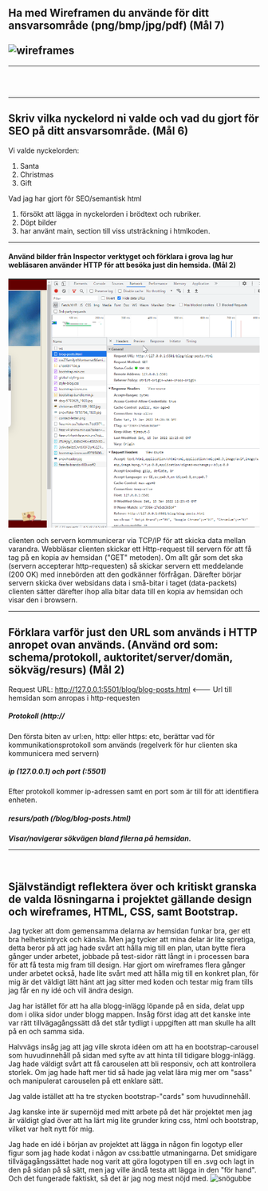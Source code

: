 <h2>
Ha med Wireframen du använde för ditt ansvarsområde (png/bmp/jpg/pdf) (Mål 7)
<br><br>
<img src="Assets/blog/rapport-blog/all-wireframes-blog.png" alt="wireframes">
 </h2>
<hr>
<br><br>
<hr>
<h2>
Skriv vilka nyckelord ni valde och vad du gjort för SEO på ditt ansvarsområde. (Mål 6)
 </h2>
Vi valde nyckelorden:
<ol>
<li>Santa</li>
<li>Christmas</li>
<li>Gift</li>
</ol>

Vad jag har gjort för SEO/semantisk html

<ol>
<li>försökt att lägga in nyckelorden i brödtext och rubriker.</li>
<li>Döpt bilder</li>
<li>har använt main, section till viss utsträckning i htmlkoden. </li>
</ol>

<hr>
<h4>
Använd bilder från Inspector verktyget och förklara i grova lag hur webläsaren använder HTTP för att besöka just din hemsida. (Mål 2)
 </h4>
 
 <img src="Assets/blog/rapport-blog/rapport-http.png" alt="http-req">

clienten och servern kommunicerar via TCP/IP för att skicka data mellan varandra. Webbläsar clienten skickar ett Http-request till servern för att få tag på en kopia av hemsidan ("GET" metoden).
Om allt går som det ska (servern accepterar http-requesten) så skickar servern ett meddelande (200 OK) med innebörden att
den godkänner förfrågan. Därefter börjar servern skicka över websidans data i små-bitar i taget (data-packets)
clienten sätter därefter ihop alla bitar data till en kopia av hemsidan och visar den i browsern.

<hr>
<h2>
 Förklara varför just den URL som används i HTTP anropet ovan används. (Använd ord som: schema/protokoll, auktoritet/server/domän, sökväg/resurs) (Mål 2) </h2>

Request URL: http://127.0.0.1:5501/blog/blog-posts.html <--- Url till hemsidan som anropas i http-requesten

 <h5>Protokoll (http://</h5>
 Den första biten av url:en, http: eller https: etc, berättar vad för kommunikationsprotokoll som används (regelverk för hur clienten ska kommunicera med servern)

<h5>ip (127.0.0.1) och port (:5501)</h5>
Efter protokoll kommer ip-adressen samt en port som är till för att identifiera enheten.

<h5>resurs/path (/blog/blog-posts.html)<h5>
Visar/navigerar sökvägen bland filerna på hemsidan.
<br><hr><br>
<h2>Självständigt reflektera över och kritiskt granska de valda lösningarna i projektet gällande design och wireframes, HTML, CSS, samt Bootstrap. </h2>

Jag tycker att dom gemensamma delarna av hemsidan funkar bra, ger ett bra helhetsintryck och känsla.
Men jag tycker att mina delar är lite spretiga, detta beror på att jag hade svårt att hålla mig till en plan, utan bytte flera
gånger under arbetet, jobbade på test-sidor rätt långt in i processen bara för att få testa mig fram till design. Har gjort om
wireframes flera gånger under arbetet också, hade lite svårt med att hålla mig till en konkret plan, för mig är det väldigt
lätt hänt att jag sitter med koden och testar mig fram tills jag får en ny idé och vill ändra design.

Jag har istället för att ha alla blogg-inlägg löpande på en sida, delat upp dom i olika sidor under blogg mappen. Insåg först idag att det kanske inte var rätt tillvägagångssätt då det står tydligt i uppgiften att man skulle ha allt på en och samma sida.

Halvvägs insåg jag att jag ville skrota idéen om att ha en bootstrap-carousel som huvudinnehåll på sidan med syfte av att hinta till tidigare blogg-inlägg. Jag hade väldigt svårt att få carouselen att bli responsiv, och att kontrollera storlek. Om jag hade
haft mer tid så hade jag velat lära mig mer om "sass" och manipulerat carouselen på ett enklare sätt.

Jag valde istället att ha tre stycken bootstrap-"cards" som huvudinnehåll.

Jag kanske inte är supernöjd med mitt arbete på det här projektet men jag är väldigt glad över att ha lärt mig lite grunder kring
css, html och bootstrap, vilket var helt nytt för mig.

Jag hade en idé i början av projektet att lägga in någon fin logotyp eller figur som jag hade kodat i någon av css:battle
utmaningarna. Det smidigare tillvägagångssättet hade nog varit att göra logotypen till en .svg och lagt in den på sidan på så sätt, men jag ville ändå testa att lägga in den "för hand". Och det fungerade faktiskt, så det är jag nog mest nöjd med.
<img src="Assets/blog/rapport-blog/snögubbe-screenshot.png" alt="snögubbe">

